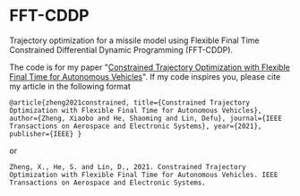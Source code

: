 # FFT-CDDP
Trajectory optimization for a missile model using Flexible Final Time Constrained Differential Dynamic Programming (FFT-CDDP).

The code is for my paper "[Constrained Trajectory Optimization with Flexible Final Time for Autonomous Vehicles](https://ieeexplore.ieee.org/abstract/document/9582791)".
If my code inspires you, please cite my article in the following format

``
@article{zheng2021constrained,
  title={Constrained Trajectory Optimization with Flexible Final Time for Autonomous Vehicles},
  author={Zheng, Xiaobo and He, Shaoming and Lin, Defu},
  journal={IEEE Transactions on Aerospace and Electronic Systems},
  year={2021},
  publisher={IEEE}
}
``

or

``Zheng, X., He, S. and Lin, D., 2021. Constrained Trajectory Optimization with Flexible Final Time for Autonomous Vehicles. IEEE Transactions on Aerospace and Electronic Systems.``
